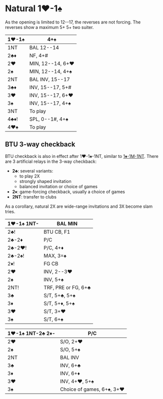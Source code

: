# Natural 1♥-1♠

As the opening is limited to 12--17, the reverses are not forcing.  The reverses
show a maximum 5+ 5+ two suiter.

| 1♥-1♠  | 4+♠ |
|--------|-----|
| 1NT    | BAL 12--14
| 2♣♦    | NF, 4+#
| 2♥     | MIN, 12--14, 6+♥
| 2♠     | MIN, 12--14, 4+♠
| 2NT    | BAL INV, 15--17
| 3♣♦    | INV, 15--17, 5+#
| 3♥     | INV, 15--17, 6+♥
| 3♠     | INV, 15--17, 4+♠
| 3NT    | To play
| 4♣♦!   | SPL, 0--1#, 4+♠
| 4♥♠    | To play

## BTU 3-way checkback

BTU checkback is also in effect after 1♥-1♠-1NT, similar to [1♦-1M-1NT][btucb].
There are 3 artificial relays in the 3-way checkback:

- **2♣**: several variants:
  - to play 2X
  - strongly shaped invitation
  - balanced invitation or choice of games
- **2♦**: game-forcing checkback, usually a choice of games
- **2NT**: transfer to clubs

As a corollary, natural 2X are wide-range invitations and 3X become slam tries.

[btucb]: ../1D/1M.md#btu-3-way-checkback

| 1♥-1♠ 1NT- | BAL MIN |
|------------|---------|
| 2♣!        | BTU CB, F1
| 2♣-2♦      | P/C
| 2♣-2♥!     | P/C, 4+♦
| 2♣-2♠!     | MAX, 3=♠
| 2♦!        | FG CB
| 2♥         | INV, 2--3♥
| 2♠         | INV, 5+♠
| 2NT!       | TRF, PRE or FG, 6+♣
| 3♣         | S/T, 5+♣, 5+♠
| 3♦         | S/T, 5+♦, 5+♠
| 3♥         | S/T, 3+♥
| 3♠         | S/T, 6+♠

| 1♥-1♠ 1NT-2♣ 2♦- | P/C |
|------------------|-----|
| 2♥               | S/O, 2+♥
| 2♠               | S/O, 5+♠
| 2NT              | BAL INV
| 3♣               | INV, 6+♣
| 3♦               | INV, 6+♦
| 3♥               | INV, 4+♥, 5+♠
| 3♠               | Choice of games, 6+♠, 3+♥
